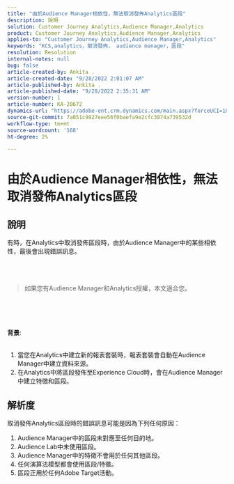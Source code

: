 ```yaml
---
title: "由於Audience Manager相依性，無法取消發佈Analytics區段"
description: 說明
solution: Customer Journey Analytics,Audience Manager,Analytics
product: Customer Journey Analytics,Audience Manager,Analytics
applies-to: "Customer Journey Analytics,Audience Manager,Analytics"
keywords: "KCS,analytics，取消發佈， audience manager，區段"
resolution: Resolution
internal-notes: null
bug: false
article-created-by: Ankita .
article-created-date: "9/28/2022 2:01:07 AM"
article-published-by: Ankita .
article-published-date: "9/28/2022 2:35:31 AM"
version-number: 1
article-number: KA-20672
dynamics-url: "https://adobe-ent.crm.dynamics.com/main.aspx?forceUCI=1&pagetype=entityrecord&etn=knowledgearticle&id=1d3e7063-d13e-ed11-9db1-0022480869de"
source-git-commit: 7a051c9927eee56f0baefa9e2cfc3874a739532d
workflow-type: tm+mt
source-wordcount: '168'
ht-degree: 2%

---
```


# 由於Audience Manager相依性，無法取消發佈Analytics區段

## 說明

有時，在Analytics中取消發佈區段時，由於Audience Manager中的某些相依性，最後會出現錯誤訊息。<br><br> <br><br>

> 如果您有Audience Manager和Analytics授權，本文適合您。

<br><br> <br><br><b>背景</b>:<br><br>
1. 當您在Analytics中建立新的報表套裝時，報表套裝會自動在Audience Manager中建立資料來源。
2. 在Analytics中將區段發佈至Experience Cloud時，會在Audience Manager中建立特徵和區段。



## 解析度


取消發佈Analytics區段時的錯誤訊息可能是因為下列任何原因：

1. Audience Manager中的區段未對應至任何目的地。
2. Audience Lab中未使用區段。
3. Audience Manager中的特徵不會用於任何其他區段。
4. 任何演算法模型都會使用區段/特徵。
5. 區段正用於任何Adobe Target活動。


